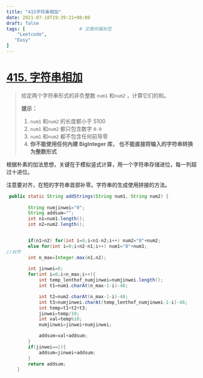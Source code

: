 ```yaml
---
title: "415字符串相加"
date: 2021-07-18T19:39:21+08:00
draft: false
tags: [                    # 文章所属标签
    "Leetcode",
   "Easy"
]
---
```


# [415. 字符串相加](https://leetcode-cn.com/problems/add-strings/)

>给定两个字符串形式的非负整数 `num1` 和`num2` ，计算它们的和。
>
>**提示：**
>
>1. `num1` 和`num2` 的长度都小于 5100
>2. `num1` 和`num2` 都只包含数字 `0-9`
>3. `num1` 和`num2` 都不包含任何前导零
>4. **你不能使用任何內建 BigInteger 库， 也不能直接将输入的字符串转换为整数形式**



根据朴素的加法思想，关键在于模拟竖式计算，用一个字符串存储进位，每一列超过十进位。

注意要对齐，在短的字符串首部补零。字符串的生成使用拼接的方法。

```java
 public static String addStrings(String num1, String num2) {
   
        String numjinwei="0";
        String addsum="";
        int n1=num1.length();
        int n2=num2.length();


        if(n1>n2) for(int i=0;i<n1-n2;i++) num2="0"+num2;
        else for(int i=0;i<n2-n1;i++) num1="0"+num1;
//对齐
        int n_max=Integer.max(n1,n2);
       
        int jinwei=0;
        for(int i=0;i<n_max;i++){
            int temp_lenthof_numjinwei=numjinwei.length();
            int t1=num1.charAt(n_max-1-i)-48;

            int t2=num2.charAt(n_max-1-i)-48;
            int t3=numjinwei.charAt(temp_lenthof_numjinwei-1-i)-48;
            int temp=t1+t2+t3;
            jinwei=temp/10;
            int val=temp%10;
            numjinwei=jinwei+numjinwei;

            addsum=val+addsum;
        }
        if(jinwei==1){
            addsum=jinwei+addsum;
        }
        return addsum;
    }
```



